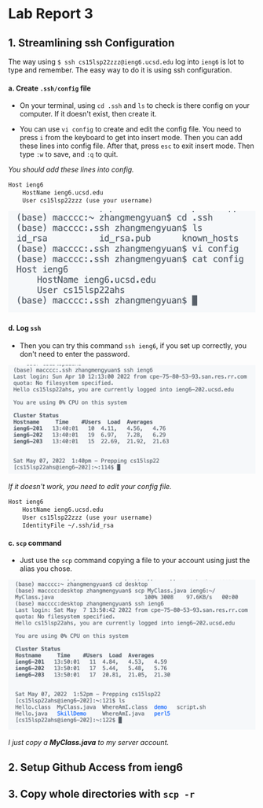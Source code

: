 # Lab Report 3

## 1. Streamlining ssh Configuration
The way using `$ ssh cs15lsp22zzz@ieng6.ucsd.edu` log into `ieng6` is lot to type and remember. The easy way to do it is using ssh configuration.

#### a. Create `.ssh/config` file
- On your terminal, using `cd .ssh` and `ls` to check is there config on your computer. If it doesn't exist, then create it. 

- You can use `vi config` to create and edit the config file. You need to press `i` from the keyboard to get into insert mode. Then you can add these lines into config file. After that, press `esc` to exit insert mode. Then type `:w` to save, and `:q` to quit.

*You should add these lines into config.*
```
Host ieng6
    HostName ieng6.ucsd.edu
    User cs15lsp22zzz (use your username)
```

![image](1-1.png)


#### d. Log `ssh`
- Then you can try this command `ssh ieng6`, if you set up correctly, you don't need to enter the password.

![image](1-2.png)

*If it doesn't work, you need to edit your config file.*
```
Host ieng6
    HostName ieng6.ucsd.edu
    User cs15lsp22zzz (use your username)
    IdentityFile ~/.ssh/id_rsa
```


#### c. `scp` command
- Just use the `scp` command copying a file to your account using just the alias you chose.

![image](1-3.png)

*I just copy a **MyClass.java** to my server account.*


## 2. Setup Github Access from ieng6



## 3. Copy whole directories with `scp -r`


